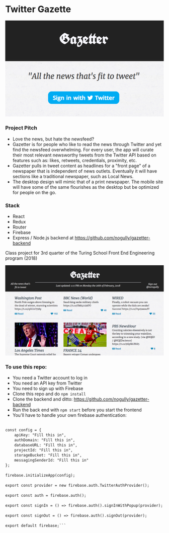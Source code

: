 # Twitter Gazette

![Login with Twitter](./public/Gazetter0.png)  

### Project Pitch
- Love the news, but hate the newsfeed?  
- Gazetter is for people who like to read the news through Twitter and yet find the newsfeed overwhelming. For every user, the app will curate their most relevant newsworthy tweets from the Twitter API based on features such as: likes, retweets, credentials, proximity, etc. 
- Gazetter pulls in tweet content as headlines for a "front page" of a newspaper that is independent of news outlets. Eventually it will have sections like a traditional newspaper, such as Local News. 
- The desktop design will mimic that of a print newspaper. The mobile site will have some of the same flourishes as the desktop but be optimized for people on the go.

### Stack
- React
- Redux
- Router
- Firebase
- Express / Node.js backend at https://github.com/nogully/gazetter-backend

Class project for 3rd quarter of the Turing School Front End Engineering program (2018)

![people cards](./public/Gazetter1.png)  

### To use this repo: 
- You need a Twitter account to log in
- You need an API key from Twitter
- You need to sign up with Firebase
- Clone this repo and do `npm install`
- Clone the backend and ditto: https://github.com/nogully/gazetter-backend
- Run the back end with `npm start` before you start the frontend
- You'll have to handle your own firebase authentication:
```import firebase from 'firebase';

const config = {
    apiKey: "Fill this in",
    authDomain: "Fill this in",
    databaseURL: "Fill this in",
    projectId: "Fill this in",
    storageBucket: "Fill this in",
    messagingSenderId: "Fill this in"
};

firebase.initializeApp(config);

export const provider = new firebase.auth.TwitterAuthProvider();

export const auth = firebase.auth();

export const signIn = () => firebase.auth().signInWithPopup(provider);

export const signOut = () => firebase.auth().signOut(provider);

export default firebase;```

